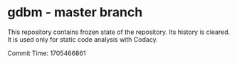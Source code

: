 # gdbm - master branch

This repository contains frozen state of the repository.
Its history is cleared. It is used only for static code
analysis with Codacy.

Commit Time: 1705466861
